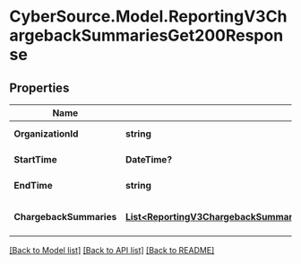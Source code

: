 # CyberSource.Model.ReportingV3ChargebackSummariesGet200Response
## Properties

Name | Type | Description | Notes
------------ | ------------- | ------------- | -------------
**OrganizationId** | **string** | Organization Id | [optional] 
**StartTime** | **DateTime?** | Report Start Date | [optional] 
**EndTime** | **string** | Report Start Date | [optional] 
**ChargebackSummaries** | [**List&lt;ReportingV3ChargebackSummariesGet200ResponseChargebackSummaries&gt;**](ReportingV3ChargebackSummariesGet200ResponseChargebackSummaries.md) | List of Summary values | [optional] 

[[Back to Model list]](../README.md#documentation-for-models) [[Back to API list]](../README.md#documentation-for-api-endpoints) [[Back to README]](../README.md)

